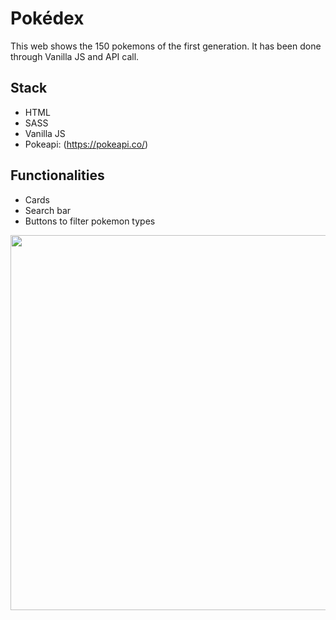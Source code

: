 <h1 align="left"> Pokédex </h1>

This web shows the 150 pokemons of the first generation. It has been done through Vanilla JS and API call.

## Stack

* HTML
* SASS
* Vanilla JS
* Pokeapi: (https://pokeapi.co/)

## Functionalities

* Cards
* Search bar
* Buttons to filter pokemon types

<img src="https://user-images.githubusercontent.com/100095345/188510649-9cc7de02-8241-4728-a8f1-2b51bfb5e31a.png" width="600" />

